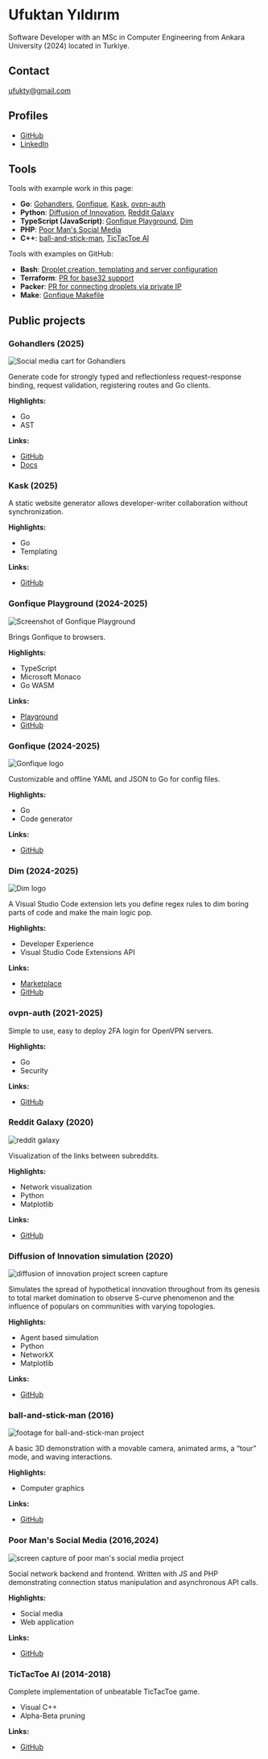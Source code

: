# Ufuktan Yıldırım

Software Developer with an MSc in Computer Engineering from Ankara University (2024) located in Turkiye.

## Contact

<a href="mailto:ufukty@gmail.com">ufukty@gmail.com</a>

## Profiles

-   [GitHub](https://github.com/ufukty)
-   [LinkedIn](https://linkedin.com/in/ufukty)

## Tools

Tools with example work in this page:

-   **Go**: [Gohandlers](#gohandlers-2025), [Gonfique](#gonfique-2024-2025), [Kask](#kask-2025), [ovpn-auth](#ovpn-auth-2021-2025)
-   **Python**: [Diffusion of Innovation](#diffusion-of-innovation-simulation-2020), [Reddit Galaxy](#reddit-galaxy-2020)
-   **TypeScript (JavaScript)**: [Gonfique Playground](#gonfique-playground-2024-2025), [Dim](#dim-2024-2025)
-   **PHP**: [Poor Man's Social Media](#poor-man-s-social-media-2016-2024)
-   **C++**: [ball-and-stick-man](#ball-and-stick-man-2016), [TicTacToe AI](#tictactoe-ai-2014-2018)

Tools with examples on GitHub:

-   **Bash**: [Droplet creation, templating and server configuration](https://github.com/ufukty/logbook/blob/d1e9bd9df6997e0ddc24b49f2e4d0c12e0fb95aa/platform/stage/deploy/vpn/local.sh)
-   **Terraform**: [PR for base32 support](https://github.com/hashicorp/terraform/pull/29127)
-   **Packer**: [PR for connecting droplets via private IP](https://github.com/hashicorp/packer/pull/10093)
-   **Make**: [Gonfique Makefile](https://github.com/ufukty/gonfique/blob/76ba1921e817d31a474a9d7362344087b7b34c66/Makefile)

## Public projects

### Gohandlers (2025)

![Social media cart for Gohandlers](.assets/gohandlers.png)

Generate code for strongly typed and reflectionless request-response binding, request validation, registering routes and Go clients.

**Highlights:**

-   Go
-   AST

**Links:**

-   [GitHub](https://github.com/ufukty/gohandlers)
-   [Docs](https://gohandlers.pages.dev/)

### Kask (2025)

A static website generator allows developer-writer collaboration without synchronization.

**Highlights:**

-   Go
-   Templating

**Links:**

-   [GitHub](https://github.com/ufukty/kask)

### Gonfique Playground (2024-2025)

![Screenshot of Gonfique Playground](.assets/gp.png)

Brings Gonfique to browsers.

**Highlights:**

-   TypeScript
-   Microsoft Monaco
-   Go WASM

**Links:**

-   [Playground](https://gonfique.pages.dev)
-   [GitHub](https://github.com/ufukty/gonfique-playground)

### Gonfique (2024-2025)

![Gonfique logo](.assets/gonfique.png)

Customizable and offline YAML and JSON to Go for config files.

**Highlights:**

-   Go
-   Code generator

**Links:**

-   [GitHub](https://github.com/ufukty/gonfique)

### Dim (2024-2025)

![Dim logo](.assets/dim.png)

A Visual Studio Code extension lets you define regex rules to dim boring parts of code and make the main logic pop.

**Highlights:**

-   Developer Experience
-   Visual Studio Code Extensions API

**Links:**

-   [Marketplace](https://marketplace.visualstudio.com/items?itemName=ufukty.dim)
-   [GitHub](https://github.com/ufukty/dim)

### ovpn-auth (2021-2025)

Simple to use, easy to deploy 2FA login for OpenVPN servers.

**Highlights:**

-   Go
-   Security

**Links:**

-   [GitHub](https://github.com/ufukty/ovpn-auth)

### Reddit Galaxy (2020)

![reddit galaxy](.assets/reddit-galaxy.jpg)

Visualization of the links between subreddits.

**Highlights:**

-   Network visualization
-   Python
-   Matplotlib

**Links:**

-   [GitHub](https://github.com/ufukty/reddit-galaxy)

### Diffusion of Innovation simulation (2020)

![diffusion of innovation project screen capture](.assets/doi.gif)

Simulates the spread of hypothetical innovation throughout from its genesis to total market domination to observe S-curve phenomenon and the influence of populars on communities with varying topologies.

**Highlights:**

-   Agent based simulation
-   Python
-   NetworkX
-   Matplotlib

**Links:**

-   [GitHub](https://github.com/ufukty/diffusion-of-innovation)

### ball-and-stick-man (2016)

![footage for ball-and-stick-man project](.assets/ball-and-stick.gif)

A basic 3D demonstration with a movable camera, animated arms, a “tour” mode, and waving interactions.

**Highlights:**

-   Computer graphics

**Links:**

-   [GitHub](https://github.com/ufukty/ball-and-stick-man)

### Poor Man's Social Media (2016,2024)

![screen capture of poor man's social media project](.assets/social.gif)

Social network backend and frontend. Written with JS and PHP demonstrating connection status manipulation and asynchronous API calls.

**Highlights:**

-   Social media
-   Web application

**Links:**

-   [GitHub](https://github.com/ufukty/poor-man-s-social-media)

### TicTacToe AI (2014-2018)

Complete implementation of unbeatable TicTacToe game.

-   Visual C++
-   Alpha-Beta pruning

**Links:**

-   [GitHub](https://github.com/ufukty/TicTacToe-AI)
